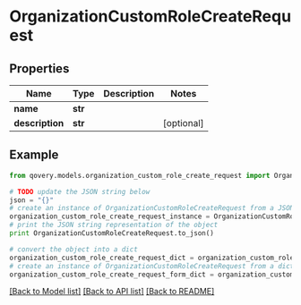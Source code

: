 # OrganizationCustomRoleCreateRequest


## Properties
Name | Type | Description | Notes
------------ | ------------- | ------------- | -------------
**name** | **str** |  | 
**description** | **str** |  | [optional] 

## Example

```python
from qovery.models.organization_custom_role_create_request import OrganizationCustomRoleCreateRequest

# TODO update the JSON string below
json = "{}"
# create an instance of OrganizationCustomRoleCreateRequest from a JSON string
organization_custom_role_create_request_instance = OrganizationCustomRoleCreateRequest.from_json(json)
# print the JSON string representation of the object
print OrganizationCustomRoleCreateRequest.to_json()

# convert the object into a dict
organization_custom_role_create_request_dict = organization_custom_role_create_request_instance.to_dict()
# create an instance of OrganizationCustomRoleCreateRequest from a dict
organization_custom_role_create_request_form_dict = organization_custom_role_create_request.from_dict(organization_custom_role_create_request_dict)
```
[[Back to Model list]](../README.md#documentation-for-models) [[Back to API list]](../README.md#documentation-for-api-endpoints) [[Back to README]](../README.md)


